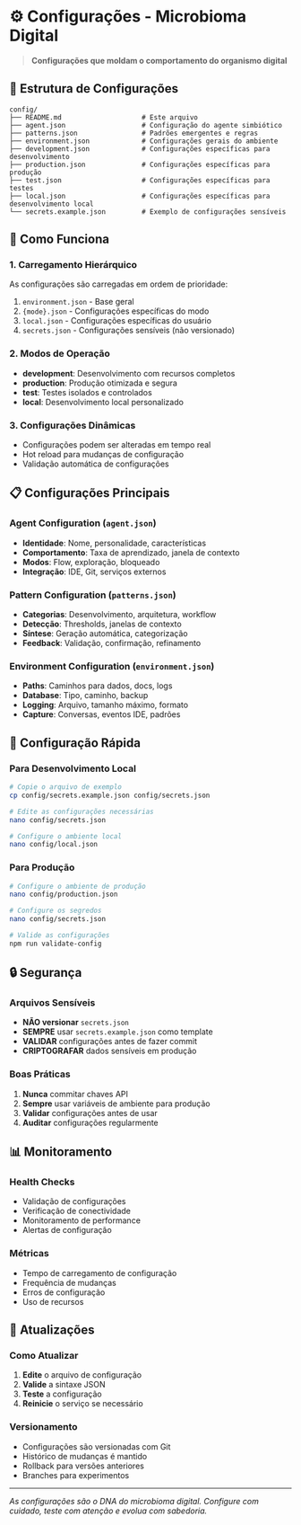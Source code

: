 # ⚙️ Configurações - Microbioma Digital

> **Configurações que moldam o comportamento do organismo digital**

## 📁 Estrutura de Configurações

```
config/
├── README.md                    # Este arquivo
├── agent.json                   # Configuração do agente simbiótico
├── patterns.json                # Padrões emergentes e regras
├── environment.json             # Configurações gerais do ambiente
├── development.json             # Configurações específicas para desenvolvimento
├── production.json              # Configurações específicas para produção
├── test.json                    # Configurações específicas para testes
├── local.json                   # Configurações específicas para desenvolvimento local
└── secrets.example.json         # Exemplo de configurações sensíveis
```

## 🔧 Como Funciona

### 1. **Carregamento Hierárquico**
As configurações são carregadas em ordem de prioridade:
1. `environment.json` - Base geral
2. `{mode}.json` - Configurações específicas do modo
3. `local.json` - Configurações específicas do usuário
4. `secrets.json` - Configurações sensíveis (não versionado)

### 2. **Modos de Operação**
- **development**: Desenvolvimento com recursos completos
- **production**: Produção otimizada e segura
- **test**: Testes isolados e controlados
- **local**: Desenvolvimento local personalizado

### 3. **Configurações Dinâmicas**
- Configurações podem ser alteradas em tempo real
- Hot reload para mudanças de configuração
- Validação automática de configurações

## 📋 Configurações Principais

### Agent Configuration (`agent.json`)
- **Identidade**: Nome, personalidade, características
- **Comportamento**: Taxa de aprendizado, janela de contexto
- **Modos**: Flow, exploração, bloqueado
- **Integração**: IDE, Git, serviços externos

### Pattern Configuration (`patterns.json`)
- **Categorias**: Desenvolvimento, arquitetura, workflow
- **Detecção**: Thresholds, janelas de contexto
- **Síntese**: Geração automática, categorização
- **Feedback**: Validação, confirmação, refinamento

### Environment Configuration (`environment.json`)
- **Paths**: Caminhos para dados, docs, logs
- **Database**: Tipo, caminho, backup
- **Logging**: Arquivo, tamanho máximo, formato
- **Capture**: Conversas, eventos IDE, padrões

## 🚀 Configuração Rápida

### Para Desenvolvimento Local
```bash
# Copie o arquivo de exemplo
cp config/secrets.example.json config/secrets.json

# Edite as configurações necessárias
nano config/secrets.json

# Configure o ambiente local
nano config/local.json
```

### Para Produção
```bash
# Configure o ambiente de produção
nano config/production.json

# Configure os segredos
nano config/secrets.json

# Valide as configurações
npm run validate-config
```

## 🔒 Segurança

### Arquivos Sensíveis
- **NÃO versionar** `secrets.json`
- **SEMPRE** usar `secrets.example.json` como template
- **VALIDAR** configurações antes de fazer commit
- **CRIPTOGRAFAR** dados sensíveis em produção

### Boas Práticas
1. **Nunca** commitar chaves API
2. **Sempre** usar variáveis de ambiente para produção
3. **Validar** configurações antes de usar
4. **Auditar** configurações regularmente

## 📊 Monitoramento

### Health Checks
- Validação de configurações
- Verificação de conectividade
- Monitoramento de performance
- Alertas de configuração

### Métricas
- Tempo de carregamento de configuração
- Frequência de mudanças
- Erros de configuração
- Uso de recursos

## 🔄 Atualizações

### Como Atualizar
1. **Edite** o arquivo de configuração
2. **Valide** a sintaxe JSON
3. **Teste** a configuração
4. **Reinicie** o serviço se necessário

### Versionamento
- Configurações são versionadas com Git
- Histórico de mudanças é mantido
- Rollback para versões anteriores
- Branches para experimentos

---

*As configurações são o DNA do microbioma digital. Configure com cuidado, teste com atenção e evolua com sabedoria.*
